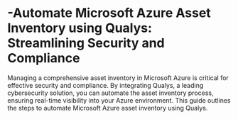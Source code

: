 # -Automate Microsoft Azure Asset Inventory using Qualys: Streamlining Security and Compliance

Managing a comprehensive asset inventory in Microsoft Azure is critical for effective security and compliance. By integrating Qualys, a leading cybersecurity solution, you can automate the asset inventory process, ensuring real-time visibility into your Azure environment. This guide outlines the steps to automate Microsoft Azure asset inventory using Qualys.
